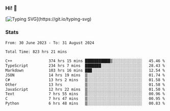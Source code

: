 ### Hi!  👋

[![Typing SVG](https://readme-typing-svg.herokuapp.com?font=Fira+Code&pause=1000&width=435&lines=Hello!+I'm+Texiwustion.)](https://git.io/typing-svg)

### Stats

<!--START_SECTION:waka-->

```txt
From: 30 June 2023 - To: 31 August 2024

Total Time: 823 hrs 21 mins

C++                374 hrs 15 mins ███████████▒░░░░░░░░░░░░░   45.46 %
TypeScript         234 hrs 7 mins  ███████░░░░░░░░░░░░░░░░░░   28.43 %
Markdown           103 hrs 16 mins ███░░░░░░░░░░░░░░░░░░░░░░   12.54 %
JSON               14 hrs 19 mins  ▒░░░░░░░░░░░░░░░░░░░░░░░░   01.74 %
C#                 13 hrs 2 mins   ▒░░░░░░░░░░░░░░░░░░░░░░░░   01.58 %
Other              13 hrs          ▒░░░░░░░░░░░░░░░░░░░░░░░░   01.58 %
JavaScript         12 hrs 22 mins  ▒░░░░░░░░░░░░░░░░░░░░░░░░   01.50 %
Text               7 hrs 55 mins   ▒░░░░░░░░░░░░░░░░░░░░░░░░   00.96 %
C                  7 hrs 47 mins   ▒░░░░░░░░░░░░░░░░░░░░░░░░   00.95 %
Python             6 hrs 48 mins   ▒░░░░░░░░░░░░░░░░░░░░░░░░   00.83 %
```

<!--END_SECTION:waka-->
